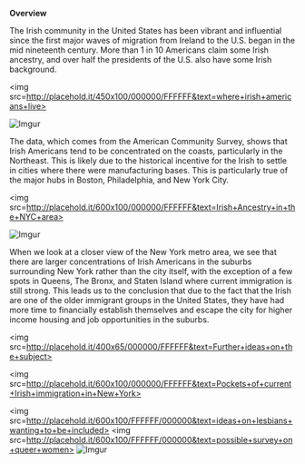 **Overview**

The Irish community in the United States has been vibrant and influential since the first major waves of migration from Ireland to the U.S. began in the mid nineteenth century.  More than 1 in 10 Americans claim some Irish ancestry, and over half the presidents of the U.S. also have some Irish background. 

<img src=http://placehold.it/450x100/000000/FFFFFF&text=where+irish+americans+live>

![Imgur](http://i.imgur.com/Qf5DEUW.jpg?1)

  The data, which comes from the American Community Survey, shows that Irish Americans tend to be concentrated on the coasts, particularly in the Northeast.  This is likely due to the historical incentive for the Irish to settle in cities where there were manufacturing bases.  This is particularly true of the major hubs in Boston, Philadelphia, and New York City.
  
  <img src=http://placehold.it/600x100/000000/FFFFFF&text=Irish+Ancestry+in+the+NYC+area>
  
![Imgur](http://i.imgur.com/iLHdHvI.jpg)
  
When we look at a closer view of the New York metro area, we see that there are larger concentrations of Irish Americans in the suburbs surrounding New York rather than the city itself, with the exception of a few spots in Queens, The Bronx, and Staten Island where current immigration is still strong.  This leads us to the conclusion that due to the fact that the Irish are one of the older immigrant groups in the United States, they have had more time to financially establish themselves and escape the city for higher income housing and job opportunities in the suburbs. 
  


<img src=http://placehold.it/400x65/000000/FFFFFF&text=Further+ideas+on+the+subject>


<img src=http://placehold.it/600x100/000000/FFFFFF&text=Pockets+of+current+Irish+immigration+in+New+York>

<img src=http://placehold.it/600x100/FFFFFF/000000&text=ideas+on+lesbians+wanting+to+be+included>
<img src=http://placehold.it/600x100/FFFFFF/000000&text=possible+survey+on+queer+women>
![Imgur](http://i.imgur.com/vX8izZm.png)